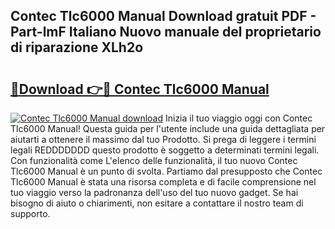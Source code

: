 ## Contec Tlc6000 Manual Download gratuit PDF - Part-lmF Italiano Nuovo manuale del proprietario di riparazione XLh2o

# <h2><a href="http://dfbezl.blite.top/?on=Contec+Tlc6000+Manual">🔗Download 👉🔴 Contec Tlc6000 Manual</a></h2>

[![Contec Tlc6000 Manual download](https://i.imgur.com/lujVjoI.png)](http://dfbezl.blite.top/?on=Contec+Tlc6000+Manual)
Inizia il tuo viaggio oggi con Contec Tlc6000 Manual! Questa guida per l'utente include una guida dettagliata per aiutarti a ottenere il massimo dal tuo Prodotto. Si prega di leggere i termini legali REDDDDDDD questo prodotto è soggetto a determinati termini legali. Con funzionalità come L'elenco delle funzionalità, il tuo nuovo Contec Tlc6000 Manual è un punto di svolta. Partiamo dal presupposto che Contec Tlc6000 Manual è stata una risorsa completa e di facile comprensione nel tuo viaggio verso la padronanza dell'uso del tuo nuovo gadget. Se hai bisogno di aiuto o chiarimenti, non esitare a contattare il nostro team di supporto.

